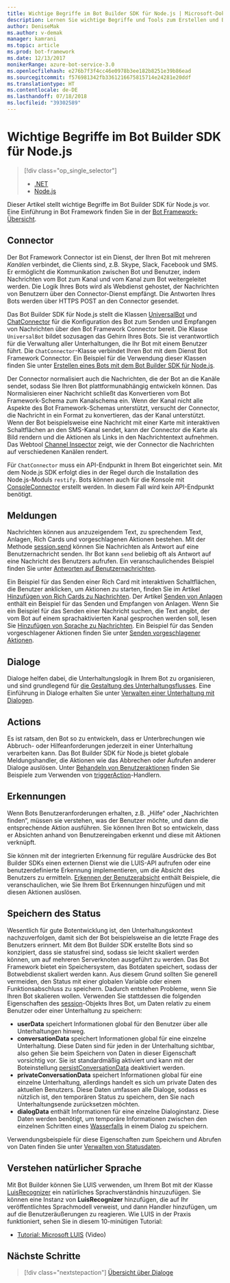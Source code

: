 ```yaml
---
title: Wichtige Begriffe im Bot Builder SDK für Node.js | Microsoft-Dokumentation
description: Lernen Sie wichtige Begriffe und Tools zum Erstellen und Bereitstellen von Unterhaltungsbots kennen, die im Bot Builder SDK für Node.js verfügbar sind.
author: DeniseMak
ms.author: v-demak
manager: kamrani
ms.topic: article
ms.prod: bot-framework
ms.date: 12/13/2017
monikerRange: azure-bot-service-3.0
ms.openlocfilehash: e276b7f3f4cc46e0978b3ee182b8251e39b86ead
ms.sourcegitcommit: f576981342fb3361216675815714e24281e20ddf
ms.translationtype: HT
ms.contentlocale: de-DE
ms.lasthandoff: 07/18/2018
ms.locfileid: "39302589"
---
```

# <a name="key-concepts-in-the-bot-builder-sdk-for-nodejs"></a>Wichtige Begriffe im Bot Builder SDK für Node.js
> [!div class="op_single_selector"]
> - [.NET](../dotnet/bot-builder-dotnet-concepts.md)
> - [Node.js](../nodejs/bot-builder-nodejs-concepts.md)

Dieser Artikel stellt wichtige Begriffe im Bot Builder SDK für Node.js vor. Eine Einführung in Bot Framework finden Sie in der [Bot Framework-Übersicht](../overview-introduction-bot-framework.md).

## <a name="connector"></a>Connector

Der Bot Framework Connector ist ein Dienst, der Ihren Bot mit mehreren *Kanälen* verbindet, die Clients sind, z.B. Skype, Slack, Facebook und SMS. Er ermöglicht die Kommunikation zwischen Bot und Benutzer, indem Nachrichten vom Bot zum Kanal und vom Kanal zum Bot weitergeleitet werden. Die Logik Ihres Bots wird als Webdienst gehostet, der Nachrichten von Benutzern über den Connector-Dienst empfängt. Die Antworten Ihres Bots werden über HTTPS POST an den Connector gesendet. 

Das Bot Builder SDK für Node.js stellt die Klassen [UniversalBot][UniversalBot] und [ChatConnector][ChatConnector] für die Konfiguration des Bot zum Senden und Empfangen von Nachrichten über den Bot Framework Connector bereit. Die Klasse `UniversalBot` bildet sozusagen das Gehirn Ihres Bots. Sie ist verantwortlich für die Verwaltung aller Unterhaltungen, die Ihr Bot mit einem Benutzer führt. Die `ChatConnector`-Klasse verbindet Ihren Bot mit dem Dienst Bot Framework Connector.
Ein Beispiel für die Verwendung dieser Klassen finden Sie unter [Erstellen eines Bots mit dem Bot Builder SDK für Node.js](bot-builder-nodejs-quickstart.md).

Der Connector normalisiert auch die Nachrichten, die der Bot an die Kanäle sendet, sodass Sie Ihren Bot plattformunabhängig entwickeln können. Das Normalisieren einer Nachricht schließt das Konvertieren vom Bot Framework-Schema zum Kanalschema ein. Wenn der Kanal nicht alle Aspekte des Bot Framework-Schemas unterstützt, versucht der Connector, die Nachricht in ein Format zu konvertieren, das der Kanal unterstützt. Wenn der Bot beispielsweise eine Nachricht mit einer Karte mit interaktiven Schaltflächen an den SMS-Kanal sendet, kann der Connector die Karte als Bild rendern und die Aktionen als Links in den Nachrichtentext aufnehmen. Das Webtool [Channel Inspector][ChannelInspector] zeigt, wie der Connector die Nachrichten auf verschiedenen Kanälen rendert.

Für `ChatConnector` muss ein API-Endpunkt in Ihrem Bot eingerichtet sein. Mit dem Node.js SDK erfolgt dies in der Regel durch die Installation des Node.js-Moduls `restify`. Bots können auch für die Konsole mit [ConsoleConnector][ConsoleConnector] erstellt werden. In diesem Fall wird kein API-Endpunkt benötigt.

## <a name="messages"></a>Meldungen

Nachrichten können aus anzuzeigendem Text, zu sprechendem Text, Anlagen, Rich Cards und vorgeschlagenen Aktionen bestehen. Mit der Methode [session.send][SessionSend] können Sie Nachrichten als Antwort auf eine Benutzernachricht senden. Ihr Bot kann `send` beliebig oft als Antwort auf eine Nachricht des Benutzers aufrufen. Ein veranschaulichendes Beispiel finden Sie unter [Antworten auf Benutzernachrichten][RespondMessages].

Ein Beispiel für das Senden einer Rich Card mit interaktiven Schaltflächen, die Benutzer anklicken, um Aktionen zu starten, finden Sie im Artikel [Hinzufügen von Rich Cards zu Nachrichten](bot-builder-nodejs-send-rich-cards.md). Der Artikel [Senden von Anlagen](bot-builder-nodejs-send-receive-attachments.md) enthält ein Beispiel für das Senden und Empfangen von Anlagen. Wenn Sie ein Beispiel für das Senden einer Nachricht suchen, die Text angibt, der vom Bot auf einem sprachaktivierten Kanal gesprochen werden soll, lesen Sie [Hinzufügen von Sprache zu Nachrichten](bot-builder-nodejs-text-to-speech.md). Ein Beispiel für das Senden vorgeschlagener Aktionen finden Sie unter [Senden vorgeschlagener Aktionen](bot-builder-nodejs-send-suggested-actions.md).

## <a name="dialogs"></a>Dialoge
Dialoge helfen dabei, die Unterhaltungslogik in Ihrem Bot zu organisieren, und sind grundlegend für [die Gestaltung des Unterhaltungsflusses](../bot-service-design-conversation-flow.md). Eine Einführung in Dialoge erhalten Sie unter [Verwalten einer Unterhaltung mit Dialogen](bot-builder-nodejs-dialog-manage-conversation.md).

## <a name="actions"></a>Actions
Es ist ratsam, den Bot so zu entwickeln, dass er Unterbrechungen wie Abbruch- oder Hilfeanforderungen jederzeit in einer Unterhaltung verarbeiten kann. Das Bot Builder SDK für Node.js bietet globale Meldungshandler, die Aktionen wie das Abbrechen oder Aufrufen anderer Dialoge auslösen. Unter <!--[Handling cancel](bot-builder-nodejs-manage-conversation-flow.md#handling-cancel), [Confirming interruptions](bot-builder-nodejs-manage-conversation-flow.md#confirming-interruptions) and-->[Behandeln von Benutzeraktionen](bot-builder-nodejs-dialog-actions.md) finden Sie Beispiele zum Verwenden von [triggerAction][triggerAction]-Handlern.


## <a name="recognizers"></a>Erkennungen
Wenn Bots Benutzeranforderungen erhalten, z.B. „Hilfe“ oder „Nachrichten finden“, müssen sie verstehen, was der Benutzer möchte, und dann die entsprechende Aktion ausführen. Sie können Ihren Bot so entwickeln, dass er Absichten anhand von Benutzereingaben erkennt und diese mit Aktionen verknüpft. 

Sie können mit der integrierten Erkennung für reguläre Ausdrücke des Bot Builder SDKs einen externen Dienst wie die LUIS-API aufrufen oder eine benutzerdefinierte Erkennung implementieren, um die Absicht des Benutzers zu ermitteln. [Erkennen der Benutzerabsicht](bot-builder-nodejs-recognize-intent-messages.md) enthält Beispiele, die veranschaulichen, wie Sie Ihrem Bot Erkennungen hinzufügen und mit diesen Aktionen auslösen.


## <a name="saving-state"></a>Speichern des Status

Wesentlich für gute Botentwicklung ist, den Unterhaltungskontext nachzuverfolgen, damit sich der Bot beispielsweise an die letzte Frage des Benutzers erinnert. Mit dem Bot Builder SDK erstellte Bots sind so konzipiert, dass sie statusfrei sind, sodass sie leicht skaliert werden können, um auf mehreren Serverknoten ausgeführt zu werden. Das Bot Framework bietet ein Speichersystem, das Botdaten speichert, sodass der Botwebdienst skaliert werden kann. Aus diesem Grund sollten Sie generell vermeiden, den Status mit einer globalen Variable oder einem Funktionsabschluss zu speichern. Dadurch entstehen Probleme, wenn Sie Ihren Bot skalieren wollen. Verwenden Sie stattdessen die folgenden Eigenschaften des [session][Session]-Objekts Ihres Bot, um Daten relativ zu einem Benutzer oder einer Unterhaltung zu speichern:

* **userData** speichert Informationen global für den Benutzer über alle Unterhaltungen hinweg.
* **conversationData** speichert Informationen global für eine einzelne Unterhaltung. Diese Daten sind für jeden in der Unterhaltung sichtbar, also gehen Sie beim Speichern von Daten in dieser Eigenschaft vorsichtig vor. Sie ist standardmäßig aktiviert und kann mit der Boteinstellung [persistConversationData][PersistConversationData] deaktiviert werden.
* **privateConversationData** speichert Informationen global für eine einzelne Unterhaltung, allerdings handelt es sich um private Daten des aktuellen Benutzers. Diese Daten umfassen alle Dialoge, sodass es nützlich ist, den temporären Status zu speichern, den Sie nach Unterhaltungsende zurücksetzen möchten.
* **dialogData** enthält Informationen für eine einzelne Dialoginstanz. Diese Daten werden benötigt, um temporäre Informationen zwischen den einzelnen Schritten eines [Wasserfalls](bot-builder-nodejs-dialog-waterfall.md) in einem Dialog zu speichern.

Verwendungsbeispiele für diese Eigenschaften zum Speichern und Abrufen von Daten finden Sie unter [Verwalten von Statusdaten](bot-builder-nodejs-state.md).

## <a name="natural-language-understanding"></a>Verstehen natürlicher Sprache

Mit Bot Builder können Sie LUIS verwenden, um Ihrem Bot mit der Klasse [LuisRecognizer][LuisRecognizer] ein natürliches Sprachverständnis hinzuzufügen. Sie können eine Instanz von **LuisRecognizer** hinzufügen, die auf Ihr veröffentlichtes Sprachmodell verweist, und dann Handler hinzufügen, um auf die Benutzeräußerungen zu reagieren. Wie LUIS in der Praxis funktioniert, sehen Sie in diesem 10-minütigen Tutorial:

* [Tutorial: Microsoft LUIS][LUISVideo] (Video)

## <a name="next-steps"></a>Nächste Schritte
> [!div class="nextstepaction"]
> [Übersicht über Dialoge](bot-builder-nodejs-dialog-overview.md)



[PersistConversationData]: https://docs.botframework.com/en-us/node/builder/chat-reference/interfaces/_botbuilder_d_.iuniversalbotsettings.html#persistconversationdata
[UniversalBot]: https://docs.botframework.com/en-us/node/builder/chat-reference/classes/_botbuilder_d_.universalbot.html
[ChatConnector]: https://docs.botframework.com/en-us/node/builder/chat-reference/classes/_botbuilder_d_.chatconnector.html
[ConsoleConnector]: https://docs.botframework.com/en-us/node/builder/chat-reference/classes/_botbuilder_d_.consoleconnector.html

[ChannelInspector]: ../bot-service-channel-inspector.md

[Session]: https://docs.botframework.com/en-us/node/builder/chat-reference/classes/_botbuilder_d_.session.html
[SessionSend]: https://docs.botframework.com/en-us/node/builder/chat-reference/classes/_botbuilder_d_.session#send

[triggerAction]: https://docs.botframework.com/en-us/node/builder/chat-reference/classes/_botbuilder_d_.dialog.html#triggeraction
[waterfall]: bot-builder-nodejs-prompts.md

[RespondMessages]:bot-builder-nodejs-use-default-message-handler.md

[LUISRecognizer]: https://docs.botframework.com/en-us/node/builder/chat-reference/classes/_botbuilder_d_.luisrecognizer
[LUISVideo]: https://vimeo.com/145499419
